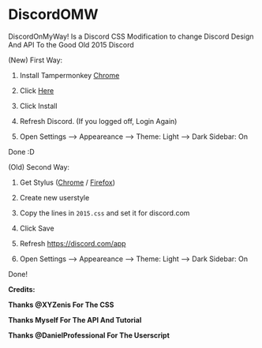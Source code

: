 # DiscordOMW
DiscordOnMyWay! Is a Discord CSS Modification to change Discord Design And API To the Good Old 2015 Discord

(New) First Way:

1. Install Tampermonkey [Chrome](https://chrome.google.com/webstore/detail/tampermonkey/dhdgffkkebhmkfjojejmpbldmpobfkfo?hl=en)

2. Click [Here](https://github.com/auslie/DiscordOMW/raw/main/DiscordOMW.user.js)

3. Click Install

4. Refresh Discord. (If you logged off, Login Again)

5. Open Settings --> Appeareance --> Theme: Light --> Dark Sidebar: On


Done :D





(Old) Second Way:

1. Get Stylus ([Chrome](https://chrome.google.com/webstore/detail/stylus/clngdbkpkpeebahjckkjfobafhncgmne) / [Firefox](https://addons.mozilla.org/en-US/firefox/addon/styl-us/))

2. Create new userstyle

3.  Copy the lines in `2015.css` and set it for discord.com

4. Click Save

5. Refresh https://discord.com/app

6. Open Settings --> Appeareance --> Theme: Light --> Dark Sidebar: On

Done!


**Credits:**

**Thanks @XYZenis For The CSS**

**Thanks Myself For The API And Tutorial**

**Thanks @DanielProfessional For The Userscript**
